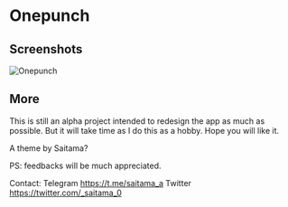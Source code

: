 # Onepunch

## Screenshots

![Onepunch](Onepunch)

## More
This is still an alpha project intended to redesign the app as much as possible.
But it will take time as I do this as a hobby. Hope you will like it.

A theme by Saitama?

PS: feedbacks will be much appreciated.

Contact: Telegram https://t.me/saitama_a
                Twitter https://twitter.com/_saitama_0

